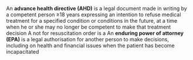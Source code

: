 An **advance health directive (AHD)** is a legal document made in writing by a competent person ≥18 years expressing an intention to refuse medical treatment for a specified condition or conditions in the future, at a time when he or she may no longer be competent to make that treatment decision
	A not for resuscitation order is a 
An **enduring power of attorney (EPA)** is a legal authorisation for another person to make decisions, including on health and financial issues when the patient has become incapacitated

